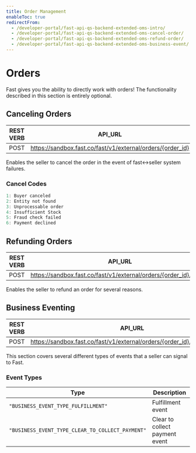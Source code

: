 ```yaml
---
title: Order Management
enableToc: true
redirectFrom:
  - /developer-portal/fast-api-qs-backend-extended-oms-intro/
  - /developer-portal/fast-api-qs-backend-extended-oms-cancel-order/
  - /developer-portal/fast-api-qs-backend-extended-oms-refund-order/
  - /developer-portal/fast-api-qs-backend-extended-oms-business-event/
---
```


# Orders

Fast gives you the ability to directly work with orders! The functionality described in this section is entirely optional.

## Canceling Orders

| REST VERB | API_URL                                                    |
| --------- | ---------------------------------------------------------- |
| POST      | https://sandbox.fast.co/fast/v1/external/orders/{order_id} |

Enables the seller to cancel the order in the event of fast<->seller system failures.

### Cancel Codes

```jsx
1: Buyer canceled
2: Entity not found
3: Unprocessable order
4: Insufficient Stock
5: Fraud check failed
6: Payment declined
```

## Refunding Orders

| REST VERB | API_URL                                                           |
| --------- | ----------------------------------------------------------------- |
| POST      | https://sandbox.fast.co/fast/v1/external/orders/{order_id}/refund |

Enables the seller to refund an order for several reasons.

## Business Eventing

| REST VERB | API_URL                                                                   |
| --------- | ------------------------------------------------------------------------- |
| POST      | https://sandbox.fast.co/fast/v1/external/orders/{order_id}/business_event |

This section covers several different types of events that a seller can signal to Fast.

### Event Types

| Type                                             | Description                    |
| ------------------------------------------------ | ------------------------------ |
| `"BUSINESS_EVENT_TYPE_FULFILLMENT"`              | Fulfillment event              |
| `"BUSINESS_EVENT_TYPE_CLEAR_TO_COLLECT_PAYMENT"` | Clear to collect payment event |
